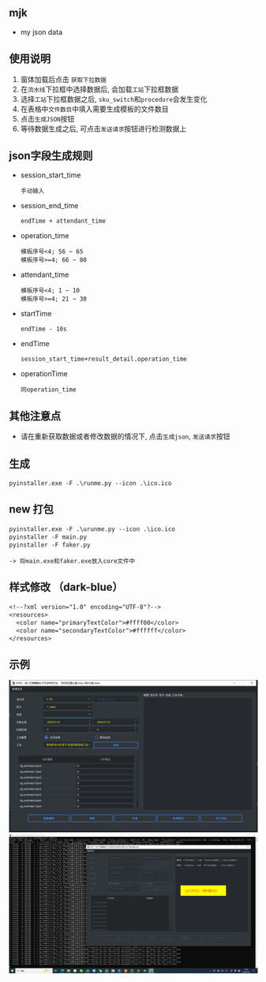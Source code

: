 ## mjk
+ my json data

## 使用说明

1. 窗体加载后点击 `获取下拉数据`
2. 在`流水线`下拉框中选择数据后, 会加载`工站`下拉框数据
3. 选择`工站`下拉框数据之后, `sku_switch`和`procedure`会发生变化
4. 在表格中`文件数目`中填入需要生成模板的文件数目
5. 点击`生成JSON`按钮
6. 等待数据生成之后, 可点击`发送请求`按钮进行检测数据上

## json字段生成规则
- session_start_time  
    ```
    手动输入
    ```

- session_end_time
    ```
    endTime + attendant_time
    ```

- operation_time

    ```
    模板序号<4; 56 ~ 65
    模板序号>=4; 66 ~ 80
    ```
- attendant_time  
    ```
    模板序号<4; 1 ~ 10
    模板序号>=4; 21 ~ 30
    ```
- startTime
  ```
  endTime - 10s	
  ```
- endTime
  ```
  session_start_time+result_detail.operation_time
  ```
- operationTime
  ```
  同operation_time
  ```

## 其他注意点
- 请在重新获取数据或者修改数据的情况下, 点击`生成json`, `发送请求`按钮

## 生成
```commandline
pyinstaller.exe -F .\runme.py --icon .\ico.ico 
```

## new 打包
```commandline
pyinstaller.exe -F .\urunme.py --icon .\ico.ico 
pyinstaller -F main.py
pyinstaller -F faker.py

-> 将main.exe和faker.exe放入core文件中

```

## 样式修改 （dark-blue）
```commandline
<!--?xml version="1.0" encoding="UTF-8"?-->
<resources>
  <color name="primaryTextColor">#ffff00</color>
  <color name="secondaryTextColor">#ffffff</color>
</resources>

```

## 示例
![1.png](img/1.png)
![2.png](img/2.png)